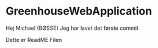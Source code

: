 # GreenhouseWebApplication

Hej Michael (BØSSE) Jeg har lavet det første commit 

Dette er ReadME Filen
